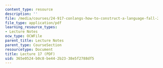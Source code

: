 ```yaml
---
content_type: resource
description: ''
file: /media/courses/24-917-conlangs-how-to-construct-a-language-fall-2018/365e0524b0c8be442b2338e5f2788df5_MIT24_917f18_lec17_questions.pdf
file_type: application/pdf
learning_resource_types:
- Lecture Notes
ocw_type: OCWFile
parent_title: Lecture Notes
parent_type: CourseSection
resourcetype: Document
title: Lecture 17 (PDF)
uid: 365e0524-b0c8-be44-2b23-38e5f2788df5
---
```

